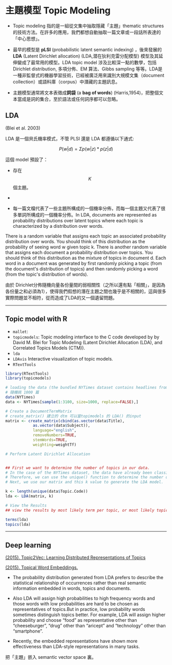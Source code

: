 # 主題模型 Topic Modeling



* Topic modeling 指的是一組從文集中抽取隱藏「主題」thematic structures 的技術方法。在許多的應用，我們都想自動抽取一篇文章或一段話所表達的「中心思想」。

* 最早的模型是 **pLSI** (probabilistic latent semantic indexing) ，後來發展的 **LDA** (Latent Dirichlet allocation) (LDA,潜在狄利克雷分配模型) 模型及其延伸變成了最常用的模型。LDA topic model 涉及比較深一點的數學，包括 Dirichlet distribution, 多項分佈、EM 算法、Gibbs sampling 等等。LDA是一種非監督式的機器學習技術，已經被廣泛用來識別大規模文集（document collection）或語料庫（corpus）中潛藏的主題訊息。

* 主題模型通常將文本表徵成**詞袋** (a **bag of words**) (Harris,1954)，把整個文本當成是詞的集合，至於語法或任何詞序都可以忽略。

## LDA 
(Blei et al. 2003)

LDA 是一個貝氏機率模式，不管 PLSI 還是 LDA 都遵循以下通式:


$$ 
P(w|d) = \Sigma p(w|z) * p(z|d) 
$$

這個 model 預設了：
- 存在 $$K$$ 個主題。
- 


- 每一篇文檔代表了一些主題所構成的一個機率分佈，而每一個主題又代表了很多單詞所構成的一個機率分佈。In LDA, documents are represented as probability distributions over latent topics where each topic is characterized by a distribution over words.

There is a random variable that assigns each topic an associated probability distribution over words. You should think of this distribution as the probability of seeing word w given topic k.
There is another random variable that assigns each document a probability distribution over topics. You should think of this distribution as the mixture of topics in document d.
Each word in a document was generated by first randomly picking a topic (from the document's distribution of topics) and then randomly picking a word (from the topic's distribution of words).


由於 Dirichlet分佈隨機向量各份量間的弱相關性（之所以還有點「相關」，是因為各份量之和必須為1），使得我們假想的潛在主題之間也幾乎是不相關的，這與很多實際問題並不相符，從而造成了LDA的又一個遺留問題。




----
## Topic model with R


- `mallet`:
- `topicmodels`: Topic modeling interface to the C code developed by by David M. Blei for Topic Modeling (Latent Dirichlet Allocation (LDA), and Correlated Topics Models (CTM)).
- `lda`
- `LDAvis` Interactive visualization of topic models.
- `RTextTools`


```r
library(RTextTools)
library(topicmodels)

# loading the data (the bundled NYTimes dataset contains headlines from front-page NYTimes articles)
# 隨機挑 1000 篇
data(NYTimes)
data <- NYTimes[sample(1:3100, size=1000, replace=FALSE),]

# Create a DocumentTermMatrix
# create_matrix() 建立的 dtm 可以當topimodels 的 LDA() 的input
matrix <- create_matrix(cbind(as.vector(data$Title),
            as.vector(data$Subject)), 
            language="english", 
            removeNumbers=TRUE, 
            stemWords=TRUE, 
            weighting=weightTf)

# Perform Latent Dirichlet Allocation


## First we want to determine the number of topics in our data. 
# In the case of the NYTimes dataset, the data have already been classified as a training set for supervised learning algorithms. 
# Therefore, we can use the unique() function to determine the number of unique topic categories (k) in our data.
# Next, we use our matrix and this k value to generate the LDA model.

k <- length(unique(data$Topic.Code))
lda <- LDA(matrix, k)

# View the Results
## view the results by most likely term per topic, or most likely topic per document.

terms(lda)
topics(lda)
```


---
## Deep learning 

[(2015). Topic2Vec: Learning Distributed Representations of Topics](http://arxiv.org/pdf/1506.08422v1.pdf)

[(2015). Topical Word Embeddings.](http://nlp.csai.tsinghua.edu.cn/~lzy/publications/aaai2015_twe.pdf)

- The probability distribution generated from LDA prefers to describe the statistical relationship of occurrences rather than real semantic information embedded in words, topics and documents.

- Also LDA will assign high probabilities to high frequency words and those words with low probabilities are hard to be chosen as representatives of topics.But in practice, low probability words sometimes distinguish
topics better. For example, LDA will assign higher
probability and choose “food” as representative
other than “cheeseburger”, “drug” other than “aricept”
and “technology” other than “smartphone”.

- Recently, the embedded representations have shown more
effectiveness than LDA-style representations in many tasks.

把「主題」嵌入 semantic vector space 裏。

